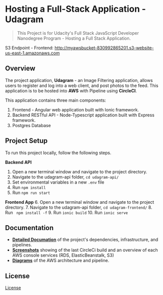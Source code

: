 # Hosting a Full-Stack Application - Udagram

> This Project is for Udacity's Full Stack JavaScript Developer Nanodegree Program - Hosting a Full Stack Application.

S3 Endpoint - Frontend: http://myawsbucket-830992865201.s3-website-us-east-1.amazonaws.com

## Overview

The project application, **Udagram** - an Image Filtering application, allows users to register and log into a web client, and post photos to the feed. This application is to be hosted into **AWS** with Pipeline using **CircleCI**.

This application contains three main components:

1.  Frontend - Angular web application built with Ionic framework.
2.  Backend RESTful API - Node-Typescript application built with Express framework.
3.  Postgres Database

## Project Setup

To run this project locally, follow the following steps.

**Backend API**

1. Open a new terminal window and navigate to the project directory.
2. Navigate to the udagram-api folder, `cd udagram-api/`
3. Set environmental variables in a new `.env` file
4. Run `npm install`
5. Run `npm run start `

**Frontend App** 6. Open a new terminal window and navigate to the project directory. 7. Navigate to the udagram-api folder, `cd udagram-frontend/` 8. Run ` npm install -f` 9. Run `ionic build` 10. Run `ionic serve`

## Documentation

- **[Detailed Documation](https://github.com/Muneerah53/Udagram-Hosting-Full-Stack-App-AWS/blob/master/docs/Documentation.md)** of the project's dependencies, infrastructure, and pipelines.
- **[Screenshots](https://github.com/Muneerah53/Udagram-Hosting-Full-Stack-App-AWS/blob/master/docs/screenshots/)** showing of the last CircleCi build and an overview of each AWS console services (RDS, ElasticBeanstalk, S3)
- **[Diagrams](https://github.com/Muneerah53/Udagram-Hosting-Full-Stack-App-AWS/blob/master/docs/diagrams/)** of the AWS architecture and pipeline.

## License

[License](LICENSE.txt)
